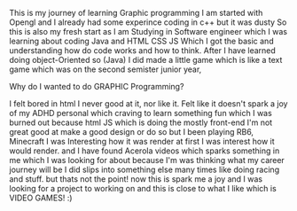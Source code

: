 This is my journey of learning Graphic programming I am started with Opengl and I already had some experince coding in c++ but it was dusty So this is also my fresh start as I am Studying in Software engineer which I was learning about coding Java and HTML CSS JS
Which I got the basic and understanding how do code works and how to think. After I have learned doing object-Oriented so (Java) I did made a little game which is like a text game which was on the second semister junior year,


Why do I wanted to do GRAPHIC Programming? 


I felt bored in html I never good at it, nor like it. Felt like it doesn't spark a joy of my ADHD personal which craving to learn something fun which I was burned out because html JS which is doing the mostly front-end I'm not great good at make a good design or do so
but I been playing RB6, Minecraft I was Interesting how it was render at first I was interest how it would render. and I have found Acerola videos which sparks something in me which I was looking for about because I'm was thinking what my career journey will be
I did slips into something else many times like doing racing and stuff. but thats not the point! now this is spark me a joy and I was looking for a project to working on and this is close to what I like which is VIDEO GAMES!
:)

